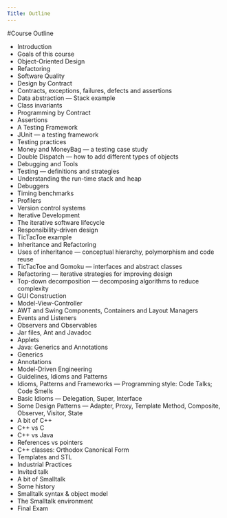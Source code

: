 ```yaml
---
Title: Outline
---
```


#Course Outline


- Introduction
- Goals of this course
- Object-Oriented Design
- Refactoring
- Software Quality
- Design by Contract
- Contracts, exceptions, failures, defects and assertions
- Data abstraction &mdash; Stack example
- Class invariants
- Programming by Contract
- Assertions
- A Testing Framework
- JUnit &mdash; a testing framework
- Testing practices
- Money and MoneyBag &mdash; a testing case study
- Double Dispatch &mdash; how to add different types of objects
- Debugging and Tools
- Testing &mdash; definitions and strategies
- Understanding the run-time stack and heap
- Debuggers
- Timing benchmarks
- Profilers
- Version control systems
- Iterative Development
- The iterative software lifecycle
- Responsibility-driven design
- TicTacToe example
- Inheritance and Refactoring
- Uses of inheritance &mdash; conceptual hierarchy, polymorphism and code reuse
- TicTacToe and Gomoku &mdash; interfaces and abstract classes
- Refactoring &mdash; iterative strategies for improving design
- Top-down decomposition &mdash; decomposing algorithms to reduce complexity
- GUI Construction
- Model-View-Controller
- AWT and Swing Components, Containers and Layout Managers
- Events and Listeners
- Observers and Observables
- Jar files, Ant and Javadoc
- Applets
- Java: Generics and Annotations
- Generics
- Annotations
- Model-Driven Engineering
- Guidelines, Idioms and Patterns
- Idioms, Patterns and Frameworks &mdash; Programming style: Code Talks; Code Smells
- Basic Idioms &mdash; Delegation, Super, Interface
- Some Design Patterns &mdash; Adapter, Proxy, Template Method, Composite, Observer, Visitor, State
- A bit of C\+\+
- C\+\+ vs C
- C\+\+ vs Java
- References vs pointers
- C\+\+ classes: Orthodox Canonical Form
- Templates and STL
- Industrial Practices
- Invited talk
- A bit of Smalltalk
- Some history
- Smalltalk syntax &amp; object model
- The Smalltalk environment
- Final Exam
